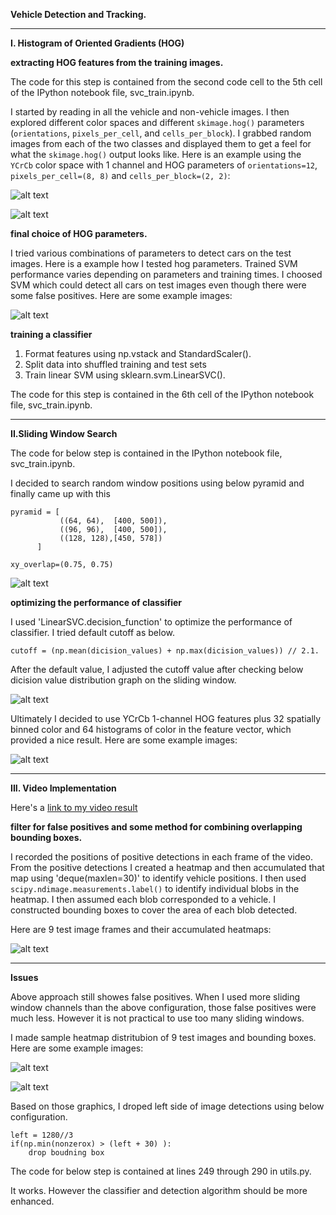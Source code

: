 **Vehicle Detection and Tracking.**


[//]: # (Image References)
[image0]: ./examples/car_hog.png
[image1]: ./examples/notcar_hog.png

[image2]: ./examples/svm_para1.png
[image3]: ./examples/svm_para2.png

[image4]: ./examples/window.png


[image5]: ./examples/example_image.png

[image6]: ./examples/FP.png

[image7]: ./examples/FP2.png

[image8]: ./examples/svm_para2.png

[image9]: ./examples/heatmap.png

[video1]: ./base_v19.mp4


---

**I. Histogram of Oriented Gradients (HOG)**

**extracting HOG features from the training images.**

 The code for this step is contained from the second code cell to the 5th cell of the IPython notebook file, svc_train.ipynb. 
 
 I started by reading in all the vehicle and non-vehicle images. I then explored different color spaces and different `skimage.hog()` parameters (`orientations`, `pixels_per_cell`, and `cells_per_block`).  I grabbed random images from each of the two classes and displayed them to get a feel for what the `skimage.hog()` output looks like. Here is an example using the `YCrCb` color space with 1 channel and HOG parameters of `orientations=12`, `pixels_per_cell=(8, 8)` and `cells_per_block=(2, 2)`:


![alt text][image0]


![alt text][image1]


**final choice of HOG parameters.**

I tried various combinations of parameters to detect cars on the test images. Here is a example how I tested hog parameters. Trained SVM performance varies depending on parameters and training times. I choosed SVM which could detect all cars on test images even though there were some false positives. Here are some example images:

![alt text][image2]


**training a classifier** 

1. Format features using np.vstack and StandardScaler().
2. Split data into shuffled training and test sets
3. Train linear SVM using sklearn.svm.LinearSVC().
 
 The code for this step is contained in the 6th cell of the IPython notebook file, svc_train.ipynb. 

---
**II.Sliding Window Search** 


The code for below step is contained in the IPython notebook file, svc_train.ipynb. 

I decided to search random window positions using below pyramid and finally came up with this 


```
pyramid = [
           ((64, 64),  [400, 500]),
           ((96, 96),  [400, 500]),
           ((128, 128),[450, 578])
      ]
      
xy_overlap=(0.75, 0.75)
```

![alt text][image4]


**optimizing the performance of classifier**

I used 'LinearSVC.decision_function' to optimize the performance of classifier. I tried default cutoff as below.

```
cutoff = (np.mean(dicision_values) + np.max(dicision_values)) // 2.1.
```

After the default value, I adjusted the cutoff value after checking below dicision value distribution graph on the sliding window.

![alt text][image8]


Ultimately I decided to use YCrCb 1-channel HOG features plus 32 spatially binned color and 64 histograms of color in the feature vector, which provided a nice result.  Here are some example images:

![alt text][image5]

---
**III. Video Implementation**


Here's a [link to my video result](./base_v19.mp4)


**filter for false positives and some method for combining overlapping bounding boxes.**

I recorded the positions of positive detections in each frame of the video.  From the positive detections I created a heatmap and then accumulated that map using 'deque(maxlen=30)' to identify vehicle positions.  I then used `scipy.ndimage.measurements.label()` to identify individual blobs in the heatmap.  I then assumed each blob corresponded to a vehicle.  I constructed bounding boxes to cover the area of each blob detected.  

Here are 9 test image frames and their accumulated heatmaps:

![alt text][image9]



---

**Issues**

Above approach still showes false positives. When I used more sliding window channels than the above configuration, those false positives were much less. However it is not practical to use too many sliding windows. 

I made sample heatmap distritubion of 9 test images and bounding boxes. Here are some example images:

![alt text][image6]

![alt text][image7]

Based on those graphics, I droped left side of image detections using below configuration.

```
left = 1280//3 
if(np.min(nonzerox) > (left + 30) ):
    drop boudning box
```    
The code for below step is contained at lines 249 through 290 in utils.py.

It works. However the classifier and detection algorithm should be more enhanced.
